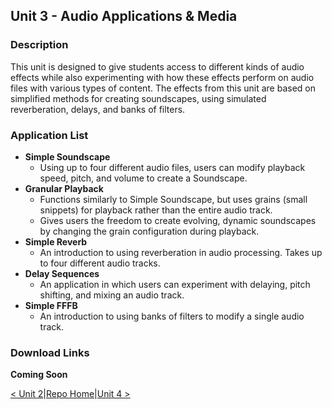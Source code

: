 ## Unit 3 - Audio Applications & Media

### Description
This unit is designed to give students access to different kinds of audio effects while also experimenting with how these effects perform on audio files with various types of content. The effects from this unit are based on simplified methods for creating soundscapes, using simulated reverberation, delays, and banks of filters.

### Application List

- **Simple Soundscape**
    - Using up to four different audio files, users can modify playback speed, pitch, and volume to create a Soundscape.
- **Granular Playback**
    - Functions similarly to Simple Soundscape, but uses grains (small snippets) for playback rather than the entire audio track.
    - Gives users the freedom to create evolving, dynamic soundscapes by changing the grain configuration during playback.
- **Simple Reverb**
    - An introduction to using reverberation in audio processing. Takes up to four different audio tracks.
- **Delay Sequences**
    - An application in which users can experiment with delaying, pitch shifting, and mixing an audio track.
- **Simple FFFB**
    - An introduction to using banks of filters to modify a single audio track.
    
### Download Links

**Coming Soon**

[< Unit 2](https://synthesis-asu-tml.github.io/Media-Choreography-Lower-Division/Unit_2)|[Repo Home](https://synthesis-asu-tml.github.io/Media-Choreography-Lower-Division)|[Unit 4 >](https://synthesis-asu-tml.github.io/Media-Choreography-Lower-Division/Unit_4)
